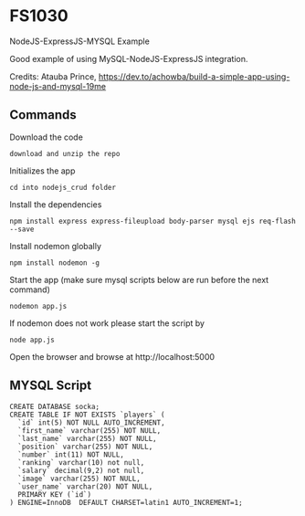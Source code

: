 # FS1030

NodeJS-ExpressJS-MYSQL Example

Good example of using MySQL-NodeJS-ExpressJS integration.

Credits: Atauba Prince, https://dev.to/achowba/build-a-simple-app-using-node-js-and-mysql-19me

## Commands

Download the code

```
download and unzip the repo
```

Initializes the app

```
cd into nodejs_crud folder
```

Install the dependencies

```
npm install express express-fileupload body-parser mysql ejs req-flash --save
```

Install nodemon globally

```
npm install nodemon -g
```

Start the app (make sure mysql scripts below are run before the next command)

```
nodemon app.js
```

If nodemon does not work please start the script by

```
node app.js
```

Open the browser and browse at http://localhost:5000

## MYSQL Script

```
CREATE DATABASE socka;
CREATE TABLE IF NOT EXISTS `players` (
  `id` int(5) NOT NULL AUTO_INCREMENT,
  `first_name` varchar(255) NOT NULL,
  `last_name` varchar(255) NOT NULL,
  `position` varchar(255) NOT NULL,
  `number` int(11) NOT NULL,
  `ranking` varchar(10) not null,
  `salary` decimal(9,2) not null,
  `image` varchar(255) NOT NULL,
  `user_name` varchar(20) NOT NULL,
  PRIMARY KEY (`id`)
) ENGINE=InnoDB  DEFAULT CHARSET=latin1 AUTO_INCREMENT=1;
```
